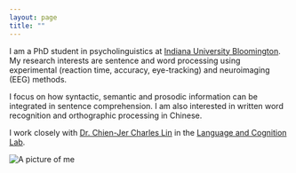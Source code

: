 ```yaml
---
layout: page
title: ""
---
```


I am a PhD student in psycholinguistics at [Indiana University Bloomington](https://bloomington.iu.edu/index.html). My research interests are sentence and word processing using experimental (reaction time, accuracy, eye-tracking) and neuroimaging (EEG) methods. 

I focus on how syntactic, semantic and prosodic information can be integrated in sentence comprehension. I am also interested in written word recognition and orthographic processing in Chinese. 

I work closely with [Dr. Chien-Jer Charles Lin](https://sites.google.com/view/chienjerlin/home) in the [Language and Cognition Lab](https://sites.google.com/view/language-and-cognition/home).


![A picture of me](https://zepliu.github.io/assets/image/pic3.jpg)
